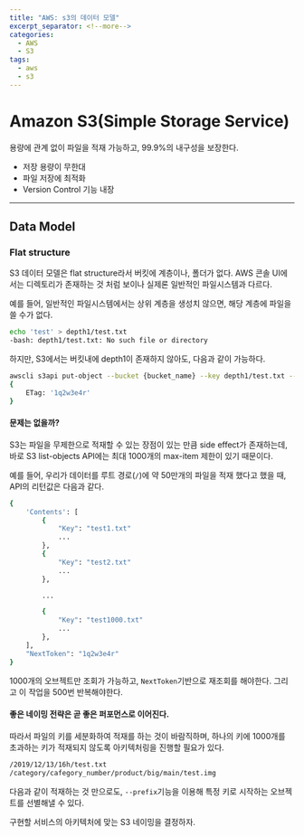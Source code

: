 ```yaml
---
title: "AWS: s3의 데이터 모델"
excerpt_separator: <!--more-->
categories:
  - AWS
  - S3
tags: 
  - aws
  - s3 
---
```


# Amazon S3(Simple Storage Service)
용량에 관계 없이 파일을 적재 가능하고, 99.9%의 내구성을 보장한다.
- 저장 용량이 무한대
- 파일 저장에 최적화
- Version Control 기능 내장

---
## Data Model
### Flat structure
S3 데이터 모델은 flat structure라서 버킷에 계층이나, 폴더가 없다. AWS 콘솔 UI에서는 디렉토리가 존재하는 것 처럼 보이나 실제론 일반적인 파일시스템과 다르다.

<!--more-->

예를 들어, 일반적인 파일시스템에서는 상위 계층을 생성치 않으면, 해당 계층에 파일을 쓸 수가 없다.
```bash
echo 'test' > depth1/test.txt
-bash: depth1/test.txt: No such file or directory
```
하지만, S3에서는 버킷내에 depth1이 존재하지 않아도, 다음과 같이 가능하다.
```bash
awscli s3api put-object --bucket {bucket_name} --key depth1/test.txt --body test.txt
{
    ETag: '1q2w3e4r'
}
```

#### 문제는 없을까?
S3는 파일을 무제한으로 적재할 수 있는 장점이 있는 만큼 side effect가 존재하는데, 
바로 S3 list-objects API에는 최대 1000개의 max-item 제한이 있기 때문이다.

예를 들어, 우리가 데이터를 루트 경로(`/`)에 약 50만개의 파일을 적재 했다고 했을 때, API의 리턴값은 다음과 같다.
```bash
{
    'Contents': [
        {
            "Key": "test1.txt"
            ...
        },
        {
            "Key": "test2.txt"
            ...
        },

        ...

        {
            "Key": "test1000.txt"
            ...
        },
    ],
    "NextToken": "1q2w3e4r"
}
```
1000개의 오브젝트만 조회가 가능하고, `NextToken`기반으로 재조회를 해야한다. 그리고 이 작업을 500번 반복해야한다.

#### 좋은 네이밍 전략은 곧 좋은 퍼포먼스로 이어진다.
따라서 파일의 키를 세분화하여 적재를 하는 것이 바람직하며, 하나의 키에 1000개를 초과하는 키가 적재되지 않도록 아키텍처링을 진행할 필요가 있다.
```bash
/2019/12/13/16h/test.txt
/category/cafegory_number/product/big/main/test.img
```
다음과 같이 적재하는 것 만으로도, `--prefix`기능을 이용해 특정 키로 시작하는 오브젝트를 선별해낼 수 있다.

구현할 서비스의 아키텍처에 맞는 S3 네이밍을 결정하자.
